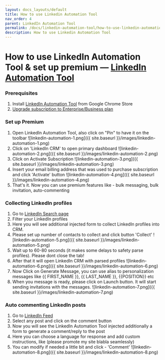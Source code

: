 ```yaml
---
layout: docs_layouts/default
title: How to use Linkedin Automation Tool
nav_order: 4
parent: LinkedIn Automation Tool
permalink: /docs/linkedin-automation-tool/how-to-use-linkedin-automation-tool
description: How to use Linkedin Automation Tool
---
```


# How to use LinkedIn Automation Tool & set up premium — <a href="/lead-generation-linkedin/" target="_blank">LinkedIn Automation Tool</a>


### Prerequisites
1. Install <a href="https://chromewebstore.google.com/detail/ai-chatgpt-lead-generatio/elgfcjbemdchphggeegglnmjoagoeial?utm_source=pricing_page" target="_blank">LinkedIn Automation Tool</a> from Google Chrome Store
2. <a href="/lead-generation-linkedin/" target="_blank">Upgrade subscription to Enterprise/Business plan</a>


### Set up Premium
1. Open LinkedIn Automation Tool, also click on "Pin" to have it on the toolbar
    ![linkedin-automation-1.png]({{ site.baseurl }}/images/linkedin-automation-1.png)
2. Click on 'LinkedIn CRM' to open primary dashboard
   ![linkedin-automation-2.png]({{ site.baseurl }}/images/linkedin-automation-2.png)
3. Click on Activate Subscription
   ![linkedin-automation-3.png]({{ site.baseurl }}/images/linkedin-automation-3.png)
4. Insert your email billing address that was used to purchase subscription and click 'Activate' button
   ![linkedin-automation-4.png]({{ site.baseurl }}/images/linkedin-automation-4.png)
5. That's it. Now you can use premium features like - bulk messaging, bulk invitation, auto-commenting


### Collecting LinkedIn profiles
1. Go to <a href="https://www.linkedin.com/search/results/people/?origin=SWITCH_SEARCH_VERTICAL"> LinkedIn Search page </a>
2. Filter your LinkedIn profiles
3. Here you will see additional injected form to collect LinkedIn profiles into CRM.
4. Please set up number of contacts to collect and click button 'Collect'
   ![linkedin-automation-5.png]({{ site.baseurl }}/images/linkedin-automation-5.png)
5. Wait up to 60-80 seconds (it makes some delays to safety parse profiles). Please dont close the tab!
6. After that it will open LinkedIn CRM with parsed profiles
![linkedin-automation-6.png]({{ site.baseurl }}/images/linkedin-automation-6.png)
7. Now Click on Generate Message, you can use alias to personalization messages like {{ FIRST_NAME }}, {{ LAST_NAME }}, {{POSITION}} etc
8. When you message is ready, please click on Launch button. It will start sending invitations with the messages.
   ![linkedin-automation-7.png]({{ site.baseurl }}/images/linkedin-automation-7.png)


### Auto commenting LinkedIn posts
1. Go to <a href="https://www.linkedin.com/feed/"> LinkedIn Feed</a>
2. Select any post and click on the comment button
3. Now you will see the LinkedIn Automation Tool injected additionally a form to generate a comment/reply to the post
4. Here you can choose a language for response and add custom instructions, like (please promote my site blabla seamlessly)
5. You can modify if needed a little bit and click - 'Comment'
   ![linkedin-automation-8.png]({{ site.baseurl }}/images/linkedin-automation-8.png)